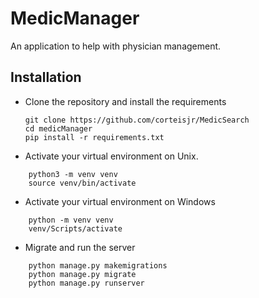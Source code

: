 # MedicManager

An application to help with physician management.

## Installation

- Clone the repository and install the requirements

  ```Terminal
  git clone https://github.com/corteisjr/MedicSearch
  cd medicManager
  pip install -r requirements.txt
  ```

- Activate your virtual environment on Unix.

```Terminal
    python3 -m venv venv
    source venv/bin/activate
```

- Activate your virtual environment on Windows

```Terminal
    python -m venv venv
    venv/Scripts/activate
```

- Migrate and run the server

```Terminal
    python manage.py makemigrations
    python manage.py migrate
    python manage.py runserver
```
